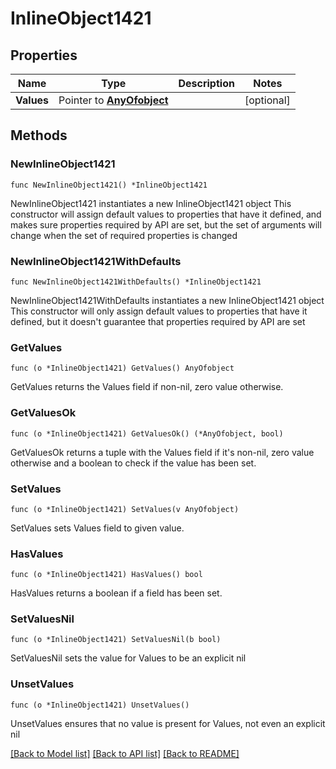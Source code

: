 # InlineObject1421

## Properties

Name | Type | Description | Notes
------------ | ------------- | ------------- | -------------
**Values** | Pointer to [**AnyOfobject**](anyOf&lt;object&gt;.md) |  | [optional] 

## Methods

### NewInlineObject1421

`func NewInlineObject1421() *InlineObject1421`

NewInlineObject1421 instantiates a new InlineObject1421 object
This constructor will assign default values to properties that have it defined,
and makes sure properties required by API are set, but the set of arguments
will change when the set of required properties is changed

### NewInlineObject1421WithDefaults

`func NewInlineObject1421WithDefaults() *InlineObject1421`

NewInlineObject1421WithDefaults instantiates a new InlineObject1421 object
This constructor will only assign default values to properties that have it defined,
but it doesn't guarantee that properties required by API are set

### GetValues

`func (o *InlineObject1421) GetValues() AnyOfobject`

GetValues returns the Values field if non-nil, zero value otherwise.

### GetValuesOk

`func (o *InlineObject1421) GetValuesOk() (*AnyOfobject, bool)`

GetValuesOk returns a tuple with the Values field if it's non-nil, zero value otherwise
and a boolean to check if the value has been set.

### SetValues

`func (o *InlineObject1421) SetValues(v AnyOfobject)`

SetValues sets Values field to given value.

### HasValues

`func (o *InlineObject1421) HasValues() bool`

HasValues returns a boolean if a field has been set.

### SetValuesNil

`func (o *InlineObject1421) SetValuesNil(b bool)`

 SetValuesNil sets the value for Values to be an explicit nil

### UnsetValues
`func (o *InlineObject1421) UnsetValues()`

UnsetValues ensures that no value is present for Values, not even an explicit nil

[[Back to Model list]](../README.md#documentation-for-models) [[Back to API list]](../README.md#documentation-for-api-endpoints) [[Back to README]](../README.md)


